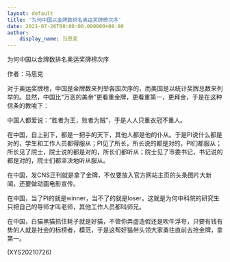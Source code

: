 ```yaml
---
layout: default
title: '为何中国以金牌数排名奥运奖牌榜次序'
date: 2021-07-26T00:00:00.000000+08:00
author:
    display_name: 马思克
---
```


为何中国以金牌数排名奥运奖牌榜次序

作者：马思克

对于奥运奖牌榜，中国是金牌数来列举各国次序的，而美国是以统计奖牌总数来列举的。显然，中国比“万恶的美帝”更看重金牌，更看重第一，更拜金，于是在这种信条的教唆下：

中国人都爱说：“胜者为王，败者为贼”，于是人人只重衣冠不重人。

在中国，自上到下，都是一把手的天下，其他人都是他的仆从。于是PI说什么都是对的，学生和工作人员都得服从；PI见了所长，所长说的都是对的，PI们都服从；所长见了院士，院士说的都是对的，所长们都听从；院士见了市委书记，书记说的都是对的，院士们都坚决地听从服从。

在中国，发CNS正刊就是拿了金牌，不仅要放入官方网站主页的头条图片大新闻，还要做动画电影宣传。

在中国，当了PI的就是winner，当不了的就是loser。这就是为何中科院的研究生只把自己的导师才叫老师，其他工作人员都叫师兄。

在中国，白猫黑猫抓住耗子就是好猫，不管你弄虚造假还是吹牛浮夸，只要有钱有势的人就是社会的标榜者，模范，于是这帮好猫带头领大家勇往直前去抢金牌，拿第一。

(XYS20210726)

